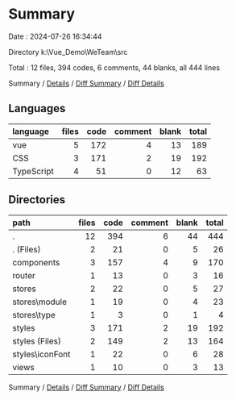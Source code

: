 # Summary

Date : 2024-07-26 16:34:44

Directory k:\\Vue_Demo\\WeTeam\\src

Total : 12 files,  394 codes, 6 comments, 44 blanks, all 444 lines

Summary / [Details](details.md) / [Diff Summary](diff.md) / [Diff Details](diff-details.md)

## Languages
| language | files | code | comment | blank | total |
| :--- | ---: | ---: | ---: | ---: | ---: |
| vue | 5 | 172 | 4 | 13 | 189 |
| CSS | 3 | 171 | 2 | 19 | 192 |
| TypeScript | 4 | 51 | 0 | 12 | 63 |

## Directories
| path | files | code | comment | blank | total |
| :--- | ---: | ---: | ---: | ---: | ---: |
| . | 12 | 394 | 6 | 44 | 444 |
| . (Files) | 2 | 21 | 0 | 5 | 26 |
| components | 3 | 157 | 4 | 9 | 170 |
| router | 1 | 13 | 0 | 3 | 16 |
| stores | 2 | 22 | 0 | 5 | 27 |
| stores\\module | 1 | 19 | 0 | 4 | 23 |
| stores\\type | 1 | 3 | 0 | 1 | 4 |
| styles | 3 | 171 | 2 | 19 | 192 |
| styles (Files) | 2 | 149 | 2 | 13 | 164 |
| styles\\iconFont | 1 | 22 | 0 | 6 | 28 |
| views | 1 | 10 | 0 | 3 | 13 |

Summary / [Details](details.md) / [Diff Summary](diff.md) / [Diff Details](diff-details.md)